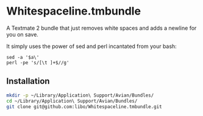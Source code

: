 Whitespaceline.tmbundle
=======================

A Textmate 2 bundle that just removes white spaces and adds a newline for you on save.

It simply uses the power of sed and perl incantated from your bash:

```
sed -a '$a\'
perl -pe 's/[\t ]+$//g'
```

## Installation

```bash
mkdir -p ~/Library/Application\ Support/Avian/Bundles/
cd ~/Library/Application\ Support/Avian/Bundles/
git clone git@github.com:libo/Whitespaceline.tmbundle.git
```
